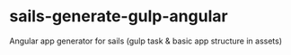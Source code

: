 sails-generate-gulp-angular
===========================

Angular app generator for sails (gulp task &amp; basic app structure in assets) 
